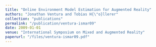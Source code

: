 ```yaml
---
title: "Online Environment Model Estimation for Augmented Reality"
authors: "Jonathan Ventura and Tobias H{\"o}llerer"
collection: "publications"
permalink: "/publication/ventura-ismar09"
date: 2009-01-01
venue: "International Symposium on Mixed and Augmented Reality"
paperurl: "/files/ventura-ismar09.pdf"
---
```

